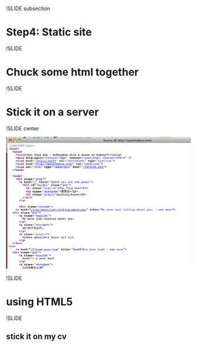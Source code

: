 !SLIDE subsection

# Step4: Static site

!SLIDE

# Chuck some html together

!SLIDE

# Stick it on a server

!SLIDE center

![html](html.png)

!SLIDE

# using HTML5

!SLIDE

## stick it on my cv
